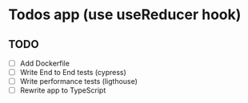 # Todos app (use useReducer hook)

## TODO

- [ ] Add Dockerfile
- [ ] Write End to End tests (cypress)
- [ ] Write performance tests (ligthouse)
- [ ] Rewrite app to TypeScript
